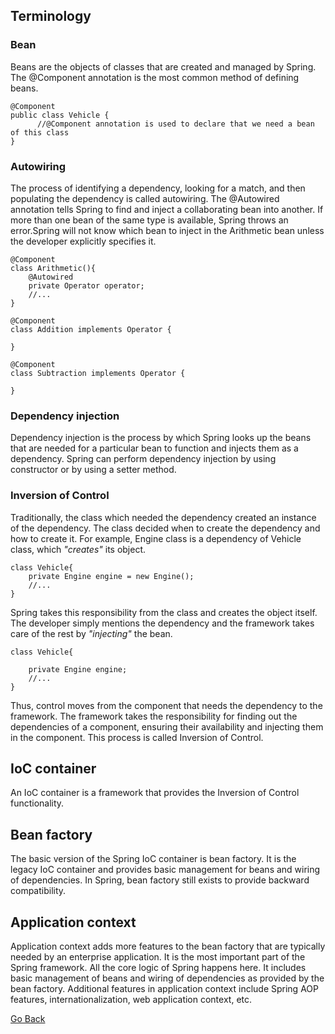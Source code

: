 ## Terminology
### Bean
Beans are the objects of classes that are created and managed by Spring. The @Component annotation is the most common method of defining beans.

```
@Component
public class Vehicle {
      //@Component annotation is used to declare that we need a bean of this class
}
```

### Autowiring
The process of identifying a dependency, looking for a match, and then populating the dependency is called autowiring. The @Autowired annotation tells Spring to find and inject a collaborating bean into another. If more than one bean of the same type is available, Spring throws an error.Spring will not know which bean to inject in the Arithmetic bean unless the developer explicitly specifies it.

```
@Component
class Arithmetic(){
    @Autowired
    private Operator operator;
    //...
}

@Component
class Addition implements Operator {

}

@Component
class Subtraction implements Operator {

}
```

### Dependency injection
Dependency injection is the process by which Spring looks up the beans that are needed for a particular bean to function and injects them as a dependency. Spring can perform dependency injection by using constructor or by using a setter method.

### Inversion of Control
Traditionally, the class which needed the dependency created an instance of the dependency. The class decided when to create the dependency and how to create it. For example, Engine class is a dependency of Vehicle class, which *"creates"* its object.

```
class Vehicle{
    private Engine engine = new Engine();
    //...
}
```
Spring takes this responsibility from the class and creates the object itself. The developer simply mentions the dependency and the framework takes care of the rest by _"injecting"_ the bean.
```
class Vehicle{
 
    private Engine engine;
    //...
}
```

Thus, control moves from the component that needs the dependency to the framework. The framework takes the responsibility for finding out the dependencies of a component, ensuring their availability and injecting them in the component. This process is called Inversion of Control.

## IoC container
An IoC container is a framework that provides the Inversion of Control functionality.


## Bean factory
The basic version of the Spring IoC container is bean factory. It is the legacy IoC container and provides basic management for beans and wiring of dependencies. In Spring, bean factory still exists to provide backward compatibility.

## Application context
Application context adds more features to the bean factory that are typically needed by an enterprise application. It is the most important part of the Spring framework. All the core logic of Spring happens here. It includes basic management of beans and wiring of dependencies as provided by the bean factory. Additional features in application context include Spring AOP features, internationalization, web application context, etc.


<a href="https://github.com/insane-arnold/Spring-Learning/blob/main/README.md#spring-learning------cheatsheet-for-spring">Go Back </a>

